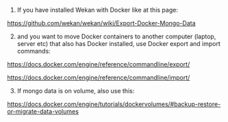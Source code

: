 1) If you have installed Wekan with Docker like at this page:

https://github.com/wekan/wekan/wiki/Export-Docker-Mongo-Data

2) and you want to move Docker containers to another computer (laptop, server etc) that also has Docker installed, use Docker export and import commands:

https://docs.docker.com/engine/reference/commandline/export/

https://docs.docker.com/engine/reference/commandline/import/

3) If mongo data is on volume, also use this:

https://docs.docker.com/engine/tutorials/dockervolumes/#backup-restore-or-migrate-data-volumes
